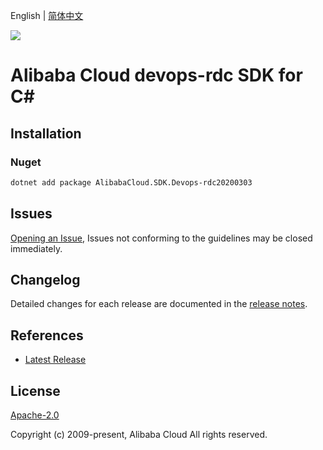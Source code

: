 English | [简体中文](README-CN.md)

![](https://aliyunsdk-pages.alicdn.com/icons/AlibabaCloud.svg)

# Alibaba Cloud devops-rdc SDK for C#

## Installation

### Nuget

```bash
dotnet add package AlibabaCloud.SDK.Devops-rdc20200303
```

## Issues

[Opening an Issue](https://github.com/aliyun/alibabacloud-csharp-sdk/issues/new), Issues not conforming to the guidelines may be closed immediately.

## Changelog

Detailed changes for each release are documented in the [release notes](./ChangeLog.md).

## References

* [Latest Release](https://github.com/aliyun/alibabacloud-csharp-sdk/)

## License

[Apache-2.0](http://www.apache.org/licenses/LICENSE-2.0)

Copyright (c) 2009-present, Alibaba Cloud All rights reserved.
